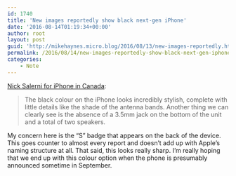```yaml
---
id: 1740
title: 'New images reportedly show black next-gen iPhone'
date: '2016-08-14T01:19:34+00:00'
author: root
layout: post
guid: 'http://mikehaynes.micro.blog/2016/08/13/new-images-reportedly.html'
permalink: /2016/08/14/new-images-reportedly-show-black-next-gen-iphone/
categories:
    - Note
---
```


[Nick Salerni for iPhone in Canada](https://www.iphoneincanada.ca/news/new-leaked-images-show-black-version-of-5-5-inch-iphone-7/):

> The black colour on the iPhone looks incredibly stylish, complete with little details like the shade of the antenna bands. Another thing we can clearly see is the absence of a 3.5mm jack on the bottom of the unit and a total of two speakers.

My concern here is the “S” badge that appears on the back of the device. This goes counter to almost every report and doesn’t add up with Apple’s naming structure at all. That said, this looks really sharp. I’m really hoping that we end up with this colour option when the phone is presumably announced sometime in September.